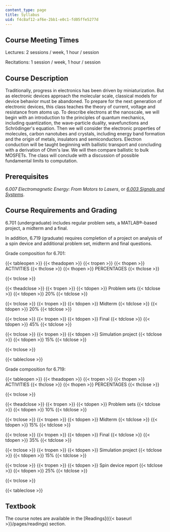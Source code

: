 ```yaml
---
content_type: page
title: Syllabus
uid: f4c8af12-af6e-2bb1-e0c1-fd05ffe5277d
---
```


Course Meeting Times
--------------------

Lectures: 2 sessions / week, 1 hour / session

Recitations: 1 session / week, 1 hour / session

Course Description
------------------

Traditionally, progress in electronics has been driven by miniaturization. But as electronic devices approach the molecular scale, classical models for device behavior must be abandoned. To prepare for the next generation of electronic devices, this class teaches the theory of current, voltage and resistance from atoms up. To describe electrons at the nanoscale, we will begin with an introduction to the principles of quantum mechanics, including quantization, the wave-particle duality, wavefunctions and Schrödinger's equation. Then we will consider the electronic properties of molecules, carbon nanotubes and crystals, including energy band formation and the origin of metals, insulators and semiconductors. Electron conduction will be taught beginning with ballistic transport and concluding with a derivation of Ohm's law. We will then compare ballistic to bulk MOSFETs. The class will conclude with a discussion of possible fundamental limits to computation.

Prerequisites
-------------

_6.007 Electromagnetic Energy: From Motors to Lasers_, or _[6.003 Signals and Systems](/courses/6-003-signals-and-systems-fall-2011/)_.

Course Requirements and Grading
-------------------------------

6.701 (undergraduate) includes regular problem sets, a MATLAB®-based project, a midterm and a final.

In addition, 6.719 (graduate) requires completion of a project on analysis of a spin device and additional problem set, midterm and final questions.

Grade composition for 6.701:

{{< tableopen >}}
{{< theadopen >}}
{{< tropen >}}
{{< thopen >}}
ACTIVITIES
{{< thclose >}}
{{< thopen >}}
PERCENTAGES
{{< thclose >}}

{{< trclose >}}

{{< theadclose >}}
{{< tropen >}}
{{< tdopen >}}
Problem sets
{{< tdclose >}}
{{< tdopen >}}
20%
{{< tdclose >}}

{{< trclose >}}
{{< tropen >}}
{{< tdopen >}}
Midterm
{{< tdclose >}}
{{< tdopen >}}
20%
{{< tdclose >}}

{{< trclose >}}
{{< tropen >}}
{{< tdopen >}}
Final
{{< tdclose >}}
{{< tdopen >}}
45%
{{< tdclose >}}

{{< trclose >}}
{{< tropen >}}
{{< tdopen >}}
Simulation project
{{< tdclose >}}
{{< tdopen >}}
15%
{{< tdclose >}}

{{< trclose >}}

{{< tableclose >}}

Grade composition for 6.719:

{{< tableopen >}}
{{< theadopen >}}
{{< tropen >}}
{{< thopen >}}
ACTIVITIES
{{< thclose >}}
{{< thopen >}}
PERCENTAGES
{{< thclose >}}

{{< trclose >}}

{{< theadclose >}}
{{< tropen >}}
{{< tdopen >}}
Problem sets
{{< tdclose >}}
{{< tdopen >}}
10%
{{< tdclose >}}

{{< trclose >}}
{{< tropen >}}
{{< tdopen >}}
Midterm
{{< tdclose >}}
{{< tdopen >}}
15%
{{< tdclose >}}

{{< trclose >}}
{{< tropen >}}
{{< tdopen >}}
Final
{{< tdclose >}}
{{< tdopen >}}
35%
{{< tdclose >}}

{{< trclose >}}
{{< tropen >}}
{{< tdopen >}}
Simulation project
{{< tdclose >}}
{{< tdopen >}}
15%
{{< tdclose >}}

{{< trclose >}}
{{< tropen >}}
{{< tdopen >}}
Spin device report
{{< tdclose >}}
{{< tdopen >}}
25%
{{< tdclose >}}

{{< trclose >}}

{{< tableclose >}}

Textbook
--------

The course notes are available in the [Readings]({{< baseurl >}}/pages/readings) section.